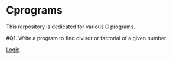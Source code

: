 # Cprograms

This rerpository is dedicated for various C programs.



#Q1. Write a program to find divisor or factorial of a given number.

[Logic](https://www.w3resource.com/w3r_images/c-programming-basic-exercises-flowchart-47.png)

